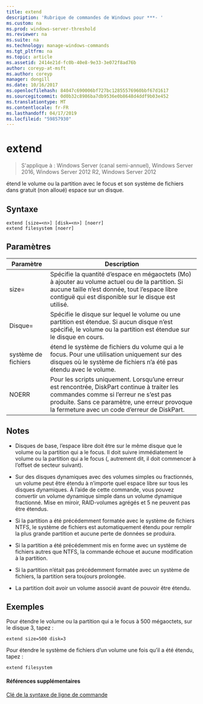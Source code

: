 ```yaml
---
title: extend
description: 'Rubrique de commandes de Windows pour ***- '
ms.custom: na
ms.prod: windows-server-threshold
ms.reviewer: na
ms.suite: na
ms.technology: manage-windows-commands
ms.tgt_pltfrm: na
ms.topic: article
ms.assetid: 2414e21d-fc0b-40e8-9e33-3e072f8ad76b
author: coreyp-at-msft
ms.author: coreyp
manager: dongill
ms.date: 10/16/2017
ms.openlocfilehash: 84047c690006bf727bc12855576960bbf67d1617
ms.sourcegitcommit: 0d0b32c8986ba7db9536e0b8648d4ddf9b03e452
ms.translationtype: MT
ms.contentlocale: fr-FR
ms.lasthandoff: 04/17/2019
ms.locfileid: "59857930"
---
```

# <a name="extend"></a>extend

>S'applique à : Windows Server (canal semi-annuel), Windows Server 2016, Windows Server 2012 R2, Windows Server 2012

étend le volume ou la partition avec le focus et son système de fichiers dans gratuit \(non alloué\) espace sur un disque.  
  
  
  
## <a name="syntax"></a>Syntaxe  
  
```  
extend [size=<n>] [disk=<n>] [noerr]  
extend filesystem [noerr]  
```  
  
## <a name="parameters"></a>Paramètres  
  
|Paramètre|Description|  
|-------|--------|  
|size\=<n>|Spécifie la quantité d’espace en mégaoctets \(Mo\) à ajouter au volume actuel ou de la partition. Si aucune taille n’est donnée, tout l’espace libre contiguë qui est disponible sur le disque est utilisé.|  
|Disque\=<n>|Spécifie le disque sur lequel le volume ou une partition est étendue. Si aucun disque n’est spécifié, le volume ou la partition est étendue sur le disque en cours.|  
|système de fichiers|étend le système de fichiers du volume qui a le focus. Pour une utilisation uniquement sur des disques où le système de fichiers n’a été pas étendu avec le volume.|  
|NOERR|Pour les scripts uniquement. Lorsqu’une erreur est rencontrée, DiskPart continue à traiter les commandes comme si l’erreur ne s’est pas produite. Sans ce paramètre, une erreur provoque la fermeture avec un code d’erreur de DiskPart.|  
  
## <a name="remarks"></a>Notes  
  
-   Disques de base, l’espace libre doit être sur le même disque que le volume ou la partition qui a le focus. Il doit suivre immédiatement le volume ou la partition qui a le focus \(, autrement dit, il doit commencer à l’offset de secteur suivant\).  
  
-   Sur des disques dynamiques avec des volumes simples ou fractionnés, un volume peut être étendu à n’importe quel espace libre sur tous les disques dynamiques. À l’aide de cette commande, vous pouvez convertir un volume dynamique simple dans un volume dynamique fractionné. Mise en miroir, RAID\-volumes agrégés et 5 ne peuvent pas être étendus.  
  
-   Si la partition a été précédemment formatée avec le système de fichiers NTFS, le système de fichiers est automatiquement étendu pour remplir la plus grande partition et aucune perte de données se produira.  
  
-   Si la partition a été précédemment mis en forme avec un système de fichiers autres que NTFS, la commande échoue et aucune modification à la partition.  
  
-   Si la partition n’était pas précédemment formatée avec un système de fichiers, la partition sera toujours prolongée.  
  
-   La partition doit avoir un volume associé avant de pouvoir être étendu.  
  
## <a name="BKMK_examples"></a>Exemples  
Pour étendre le volume ou la partition qui a le focus à 500 mégaoctets, sur le disque 3, tapez :  
  
```  
extend size=500 disk=3  
```  
  
Pour étendre le système de fichiers d’un volume une fois qu’il a été étendu, tapez :  
  
```  
extend filesystem  
```  
  
#### <a name="additional-references"></a>Références supplémentaires  
[Clé de la syntaxe de ligne de commande](command-line-syntax-key.md)  
  

  

